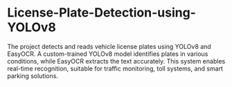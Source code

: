 # License-Plate-Detection-using-YOLOv8
The project detects and reads vehicle license plates using YOLOv8 and EasyOCR. A custom-trained YOLOv8 model identifies plates in various conditions, while EasyOCR extracts the text accurately. This system enables real-time recognition, suitable for traffic monitoring, toll systems, and smart parking solutions.
